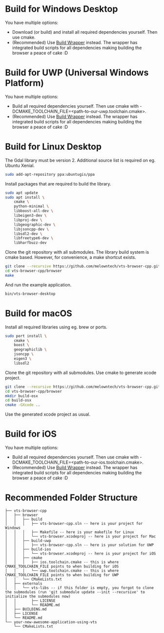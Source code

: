 
# Build for Windows Desktop

You have multiple options:

 - Download (or build) and install all required dependencies yourself.
   Then use cmake.
 - (Recommended) Use [Build Wrapper](https://github.com/melowntech/vts-browser-cpp-build-wrapper) instead.
   The wrapper has integrated build scripts for all dependencies making building the browser a peace of cake :D

# Build for UWP (Universal Windows Platform)

You have multiple options:

 - Build all required dependencies yourself.
   Then use cmake with -DCMAKE_TOOLCHAIN_FILE=\<path-to-our-uwp.toolchain.cmake\>.
 - (Recommended) Use [Build Wrapper](https://github.com/melowntech/vts-browser-cpp-build-wrapper) instead.
   The wrapper has integrated build scripts for all dependencies making building the browser a peace of cake :D

# Build for Linux Desktop

The Gdal library must be version 2. Additional source list is required on eg. Ubuntu Xenial.

```bash
sudo add-apt-repository ppa:ubuntugis/ppa
```

Install packages that are required to build the library.

```bash
sudo apt update
sudo apt install \
    cmake \
    python-minimal \
    libboost-all-dev \
    libeigen3-dev \
    libproj-dev \
    libgeographic-dev \
    libjsoncpp-dev \
    libsdl2-dev \
    libfreetype6-dev \
    libharfbuzz-dev
```

Clone the git repository with all submodules.
The library build system is cmake based.
However, for convenience, a make shortcut exists.

```bash
git clone --recursive https://github.com/melowntech/vts-browser-cpp.git
cd vts-browser-cpp/browser
make
```

And run the example application.

```bash
bin/vts-browser-desktop
```

# Build for macOS

Install all required libraries using eg. brew or ports.

```bash
sudo port install \
    cmake \
    boost \
    geographiclib \
    jsoncpp \
    eigen3 \
    libsdl2
```

Clone the git repository with all submodules.
Use cmake to generate xcode project.

```bash
git clone --recursive https://github.com/melowntech/vts-browser-cpp.git
cd vts-browser-cpp/browser
mkdir build-osx
cd build-osx
cmake -GXcode ..
```

Use the generated xcode project as usual.

# Build for iOS

You have multiple options:

 - Build all required dependencies yourself.
   Then use cmake with -DCMAKE_TOOLCHAIN_FILE=\<path-to-our-ios.toolchain.cmake\>.
 - (Recommended) Use [Build Wrapper](https://github.com/melowntech/vts-browser-cpp-build-wrapper) instead.
   The wrapper has integrated build scripts for all dependencies making building the browser a peace of cake :D

# Recommended Folder Structure

```
├── vts-browser-cpp
│   ├── browser
│   │   ├── build
│   │   │   ├── vts-browser-cpp.sln -- here is your project for Windows
│   │   │   ├── Makefile -- here is your makefile for Linux
│   │   │   └── vts-browser.xcodeproj -- here is your project for Mac
│   │   ├── build-uwp
│   │   │   ├── vts-browser-cpp.sln -- here is your solution for UWP
│   │   ├── build-ios
│   │   │   └── vts-browser.xcodeproj -- here is your project for iOS
│   │   ├── cmake
│   │   │   ├── ios.toolchain.cmake -- this is where CMAKE_TOOLCHAIN_FILE points to when building for iOS
│   │   │   └── uwp.toolchain.cmake -- this is where CMAKE_TOOLCHAIN_FILE points to when building for UWP
│   │   └── CMakeLists.txt
│   ├── externals
│   │   └── vts-libs -- if this folder is empty, you forgot to clone the submodules (run 'git submodule update --init --recursive' to initialize the submodules now)
│   │       ├── LICENSE
│   │       └── README.md
│   ├── BUILDING.md
│   ├── LICENSE
│   └── README.md
└── your-new-awesome-application-using-vts
    └── CMakeLists.txt
```



